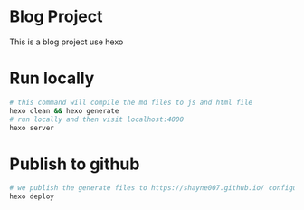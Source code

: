 # Blog Project
This is a blog project use hexo
# Run locally
```bash
# this command will compile the md files to js and html file
hexo clean && hexo generate
# run locally and then visit localhost:4000
hexo server
```
# Publish to github
```bash
# we publish the generate files to https://shayne007.github.io/ configured in _config.yml
hexo deploy
```